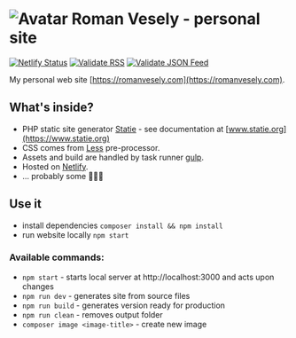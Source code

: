 # ![Avatar](https://www.gravatar.com/avatar/b292ca2620bc32ea45352de5e266303b?size=50) Roman Vesely - personal site

[![Netlify Status](https://api.netlify.com/api/v1/badges/3349e9e6-19c3-4f54-a6a4-a81cc5a175fe/deploy-status)](https://app.netlify.com/sites/romanvesely/deploys) [![Validate RSS](https://img.shields.io/badge/validate-rss-orange.svg)](https://validator.w3.org/feed/check.cgi?url=http%3A//romanvesely.com/rss.xml) [![Validate JSON Feed](https://img.shields.io/badge/validate-json_feed-green.svg)](http://validator.jsonfeed.org/?url=http%3A%2F%2Fromanvesely.com%2Ffeed.json)

My personal web site [https://romanvesely.com](https://romanvesely.com).

## What's inside?
- PHP static site generator [Statie](https://github.com/Symplify/Statie) - see documentation at [www.statie.org](https://www.statie.org)
- CSS comes from [Less](http://lesscss.org/) pre-processor.
- Assets and build are handled by task runner [gulp](http://gulpjs.com/).
- Hosted on [Netlify](https://www.netlify.com).
- ... probably some 🐞🐞🐞

## Use it

- install dependencies `composer install && npm install`
- run website locally `npm start`

### Available commands:
- `npm start` - starts local server at http://localhost:3000 and acts upon changes
- `npm run dev` - generates site from source files
- `npm run build` - generates version ready for production
- `npm run clean` - removes output folder
- `composer image <image-title>` - create new image

